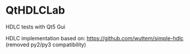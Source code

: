 # QtHDLCLab
HDLC tests with Qt5 Gui

HDLC implementation based on:
https://github.com/wuttem/simple-hdlc
(removed py2/py3 compatibility)
